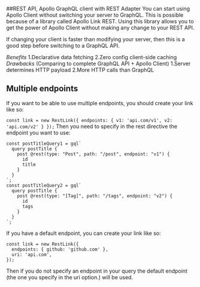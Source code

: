 ##REST API, Apollo GraphQL client with REST Adapter
You can start using Apollo Client without switching your server to GraphQL. This is possible because of a library called Apollo Link REST. Using this library allows you to get the power of Apollo Client without making any change to your REST API.

If changing your client is faster than modifying your server, then this is a good step before switching to a GraphQL API.

*Benefits*
  1.Declarative data fetching
  2.Zero config client-side caching
*Drawbacks* (Comparing to complete GraphQL API + Apollo Client)
  1.Server determines HTTP payload
  2.More HTTP calls than GraphQL

## Multiple endpoints
If you want to be able to use multiple endpoints, you should create your link like so:

  `const link = new RestLink({ endpoints: { v1: 'api.com/v1', v2: 'api.com/v2' } });`
Then you need to specify in the rest directive the endpoint you want to use:

  ```
  const postTitleQuery1 = gql`
    query postTitle {
      post @rest(type: "Post", path: "/post", endpoint: "v1") {
        id
        title
      }
    }
  `;
  const postTitleQuery2 = gql`
    query postTitle {
      post @rest(type: "[Tag]", path: "/tags", endpoint: "v2") {
        id
        tags
      }
    }
  `;
  ```
If you have a default endpoint, you can create your link like so:

  ```
  const link = new RestLink({
    endpoints: { github: 'github.com' },
    uri: 'api.com',
  });
  ```
Then if you do not specify an endpoint in your query the default endpoint (the one you specify in the uri option.) will be used.